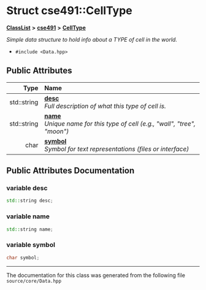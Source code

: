 

# Struct cse491::CellType



[**ClassList**](annotated.md) **>** [**cse491**](namespacecse491.md) **>** [**CellType**](structcse491_1_1_cell_type.md)



_Simple data structure to hold info about a TYPE of cell in the world._ 

* `#include <Data.hpp>`





















## Public Attributes

| Type | Name |
| ---: | :--- |
|  std::string | [**desc**](#variable-desc)  <br>_Full description of what this type of cell is._  |
|  std::string | [**name**](#variable-name)  <br>_Unique name for this type of cell (e.g., "wall", "tree", "moon")_  |
|  char | [**symbol**](#variable-symbol)  <br>_Symbol for text representations (files or interface)_  |












































## Public Attributes Documentation




### variable desc 

```C++
std::string desc;
```






### variable name 

```C++
std::string name;
```






### variable symbol 

```C++
char symbol;
```




------------------------------
The documentation for this class was generated from the following file `source/core/Data.hpp`

